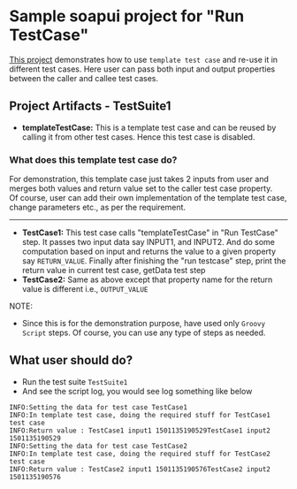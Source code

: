 # Sample soapui project for "Run TestCase"

[This project](https://github.com/nmrao/sample-soapui-projects/blob/master/run-test-case/run-testcase-soapui-project.xml) demonstrates how to use `template test case` and re-use it in different test cases. Here user can pass both input and output properties between the caller and callee test cases.

## Project Artifacts - TestSuite1
  - **templateTestCase:** This is a template test case and can be reused by calling it from other test cases. Hence this test case is disabled.  
  
### What does this template test case do?  

For demonstration, this template case just takes 2 inputs from user and merges both values and return value set to the caller test case property.  
Of course, user can add their own implementation of the template test case, change parameters etc., as per the requirement.

---
  - **TestCase1:** This test case calls "templateTestCase" in "Run TestCase" step. It passes two input data say INPUT1, and INPUT2. And do some computation based on input  and returns the value to a given property say `RETURN_VALUE`. Finally after finishing the "run testcase" step, print the return value in current test case, getData test step
  - **TestCase2:** Same as above except that property name for the return value is different i.e., `OUTPUT_VALUE`

NOTE: 
 - Since this is for the demonstration purpose, have used only `Groovy Script` steps. Of course, you can use any type of steps as needed.
  
## What user should do?

  - Run the test suite `TestSuite1`
  - And see the script log, you would see log something like below
```
INFO:Setting the data for test case TestCase1
INFO:In template test case, doing the required stuff for TestCase1 test case
INFO:Return value : TestCase1 input1 1501135190529TestCase1 input2 1501135190529
INFO:Setting the data for test case TestCase2
INFO:In template test case, doing the required stuff for TestCase2 test case
INFO:Return value : TestCase2 input1 1501135190576TestCase2 input2 1501135190576
```
